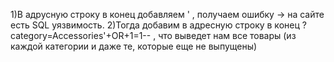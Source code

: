 1)В адрусную строку в конец добавляем ' , получаем ошибку -> на сайте есть SQL уязвимость.
2)Тогда добавим в адресную строку в конец ?category=Accessories'+OR+1=1-- , что выведет нам все товары (из каждой категории и даже те, которые еще не выпущены) 
